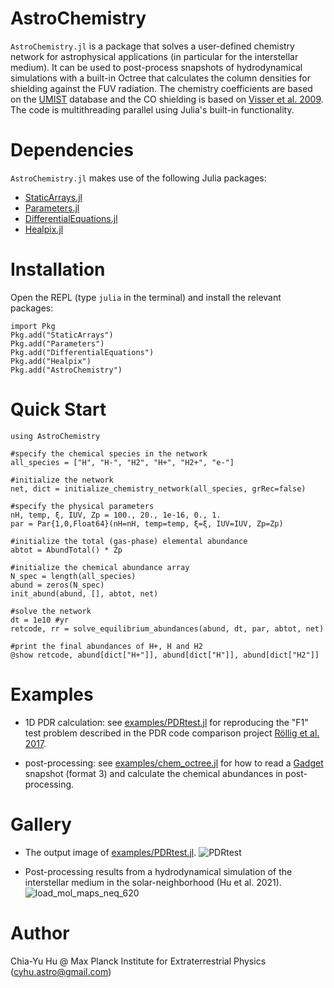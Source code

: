 # AstroChemistry

```AstroChemistry.jl``` is a package that solves a user-defined chemistry network for astrophysical applications (in particular for the interstellar medium). It can be used to post-process snapshots of hydrodynamical simulations with a built-in Octree that calculates the column densities for shielding against the FUV radiation. The chemistry coefficients are based on the [UMIST](http://udfa.ajmarkwick.net/index.php) database and the CO shielding is based on [Visser et al. 2009](https://home.strw.leidenuniv.nl/~ewine/photo/CO_photodissociation.html). The code is multithreading parallel using Julia's built-in functionality. 

# Dependencies
```AstroChemistry.jl``` makes use of the following Julia packages:
- [StaticArrays.jl](https://github.com/JuliaArrays/StaticArrays.jl)
- [Parameters.jl](https://github.com/mauro3/Parameters.jl)
- [DifferentialEquations.jl](https://github.com/SciML/DifferentialEquations.jl)
- [Healpix.jl](https://github.com/ziotom78/Healpix.jl)

# Installation
Open the REPL (type ```julia``` in the terminal) and install the relevant packages:
```
import Pkg
Pkg.add("StaticArrays")
Pkg.add("Parameters")
Pkg.add("DifferentialEquations")
Pkg.add("Healpix")
Pkg.add("AstroChemistry")
```
# Quick Start
```
using AstroChemistry

#specify the chemical species in the network
all_species = ["H", "H-", "H2", "H+", "H2+", "e-"]

#initialize the network
net, dict = initialize_chemistry_network(all_species, grRec=false)

#specify the physical parameters
nH, temp, ξ, IUV, Zp = 100., 20., 1e-16, 0., 1.
par = Par{1,0,Float64}(nH=nH, temp=temp, ξ=ξ, IUV=IUV, Zp=Zp)

#initialize the total (gas-phase) elemental abundance
abtot = AbundTotal() * Zp

#initialize the chemical abundance array
N_spec = length(all_species)
abund = zeros(N_spec)
init_abund(abund, [], abtot, net)

#solve the network
dt = 1e10 #yr
retcode, rr = solve_equilibrium_abundances(abund, dt, par, abtot, net)

#print the final abundances of H+, H and H2
@show retcode, abund[dict["H+"]], abund[dict["H"]], abund[dict["H2"]]
```

# Examples

- 1D PDR calculation: see [examples/PDRtest.jl](https://github.com/huchiayu/AstroChemistry.jl/blob/main/examples/PDRtest.jl) for reproducing the "F1" test problem described in the PDR code comparison project [Röllig et al. 2017](https://www.aanda.org/component/article?access=bibcode&bibcode=&bibcode=2007A%2526A...467..187RFUL).

- post-processing: see [examples/chem_octree.jl](https://github.com/huchiayu/AstroChemistry.jl/blob/main/examples/chem_octree.jl) for how to read a [Gadget](https://wwwmpa.mpa-garching.mpg.de/gadget4/) snapshot (format 3) and calculate the chemical abundances in post-processing.

# Gallery
- The output image of [examples/PDRtest.jl](https://github.com/huchiayu/AstroChemistry.jl/blob/main/examples/PDRtest.jl).
![PDRtest](https://user-images.githubusercontent.com/23061774/109493462-d1467d80-7a8c-11eb-94e4-3f03252bbf2c.png)

- Post-processing results from a hydrodynamical simulation of the interstellar medium in the solar-neighborhood (Hu et al. 2021).
![load_mol_maps_neq_620](https://user-images.githubusercontent.com/23061774/109887710-82facf80-7c82-11eb-8753-085ae225e497.png)

# Author
Chia-Yu Hu @ Max Planck Institute for Extraterrestrial Physics 
(cyhu.astro@gmail.com)
